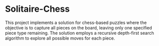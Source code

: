 # Solitaire-Chess
This project implements a solution for chess-based puzzles where the objective is to capture all pieces on the board, leaving only one specified piece type remaining. The solution employs a recursive depth-first search algorithm to explore all possible moves for each piece.
